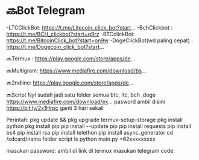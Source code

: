 # 🔜Bot Telegram 
-LTCClickBot: https://t.me/Litecoin_click_bot?start...
-BchClickbot : https://t.me/BCH_clickbot?start=q9rz
-BTCclickBot: 
https://t.me/BitcoinClick_bot?start=on9w
-DogeClickBot(wd paling cepat) :
https://t.me/Dogecoin_click_bot?start...

🔜Termux : https://play.google.com/store/apps/de...

🔜Multigram: https://www.mediafire.com/download/bs...

🔜2ndline: https://play.google.com/store/apps/de...

🔜Script N*y*l sudah jadi satu folder semua btc, ltc, bch ,doge
https://www.mediafire.com/download/ex...
pasword ambil disini https://bit.ly/2x1Hrpc ganti 3 hari sekali

Perintah:
pkg update && pkg upgrade
termux-setup-storage
pkg install python
pkg install pip
pip install --update pip
pip install requests
pip install bs4
pip install rsa
pip install telethon
pip install async_generator
cd /sdcard/nama folder script
ls
python main.py +62xxxxxxxxx

masukan password: ambil di link di termux
masukan telegram code:

